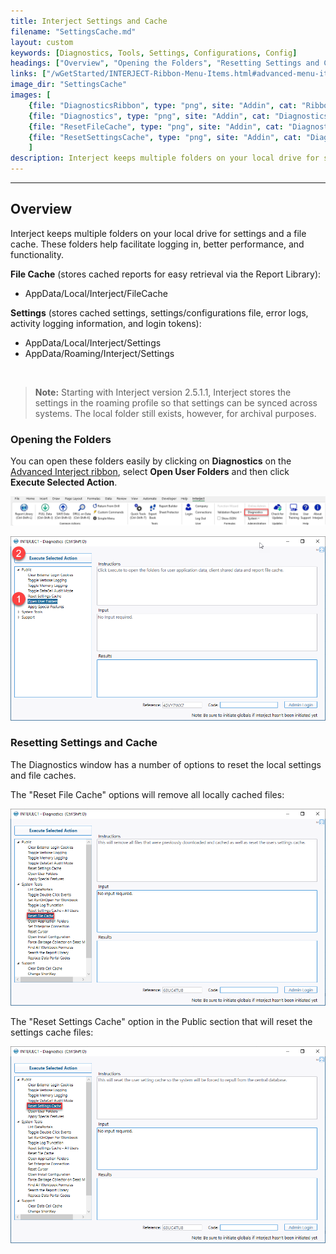 ```yaml
---
title: Interject Settings and Cache
filename: "SettingsCache.md"
layout: custom
keywords: [Diagnostics, Tools, Settings, Configurations, Config]
headings: ["Overview", "Opening the Folders", "Resetting Settings and Cache"]
links: ["/wGetStarted/INTERJECT-Ribbon-Menu-Items.html#advanced-menu-items"]
image_dir: "SettingsCache"
images: [
    {file: "DiagnosticsRibbon", type: "png", site: "Addin", cat: "Ribbon", sub: "", report: "", ribbon: "Advanced", config: ""}, 
    {file: "Diagnostics", type: "png", site: "Addin", cat: "Diagnostics", sub: "Open User Folders", report: "", ribbon: "", config: ""}, 
    {file: "ResetFileCache", type: "png", site: "Addin", cat: "Diagnostics", sub: "Reset File Cache", report: "", ribbon: "", config: ""}, 
    {file: "ResetSettingsCache", type: "png", site: "Addin", cat: "Diagnostics", sub: "Reset Settings Cache", report: "", ribbon: "", config: ""}
    ]
description: Interject keeps multiple folders on your local drive for settings and a file cache. These folders help facilitate logging in, better performance, and functionality.
---
```

* * * 

## Overview

Interject keeps multiple folders on your local drive for settings and a file cache. These folders help facilitate logging in, better performance, and functionality.

**File Cache** (stores cached reports for easy retrieval via the Report Library):

- AppData/Local/Interject/FileCache

**Settings** (stores cached settings, settings/configurations file, error logs, activity logging information, and login tokens):

- AppData/Local/Interject/Settings
- AppData/Roaming/Interject/Settings

<br>

<blockquote class=highlight_note>
<b>Note:</b> Starting with Interject version 2.5.1.1, Interject stores the settings in the roaming profile so that settings can be synced across systems. The local folder still exists, however, for archival purposes.
</blockquote>

### Opening the Folders

You can open these folders easily by clicking on **Diagnostics** on the [Advanced Interject ribbon](/wGetStarted/INTERJECT-Ribbon-Menu-Items.html#advanced-menu-items), select **Open User Folders** and then click **Execute Selected Action**.

![](/images/SettingsCache/DiagnosticsRibbon.png)
<br>

![](/images/SettingsCache/Diagnostics.png)
<br>

### Resetting Settings and Cache

The Diagnostics window has a number of options to reset the local settings and file caches.

The "Reset File Cache" options will remove all locally cached files:

![](/images/SettingsCache/ResetFileCache.png)
<br>

The "Reset Settings Cache" option in the Public section that will reset the settings cache files:

![](/images/SettingsCache/ResetSettingsCache.png)
<br>
